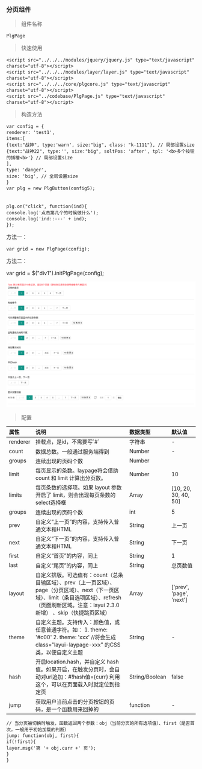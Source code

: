 ### 分页组件

> 组件名称

```
PlgPage
```

> 快速使用

```
<script src="../../../modules/jquery/jquery.js" type="text/javascript" charset="utf-8"></script>
<script src="../../../modules/layer/layer.js" type="text/javascript" charset="utf-8"></script>
<script src="../../../core/plgcore.js" type="text/javascript" charset="utf-8"></script>
<script src="../codebase/PlgPage.js" type="text/javascript" charset="utf-8"></script>
```

> 构造方法

```
var config = {
renderer: 'test1',
items:[
{text:"战神", type:'warn', size:"big", class: "k-1111"}, // 局部设置size
{text:"战神22", type:'', size:"big", soltPos: 'after', tpl: '<b>多个按钮的插槽<b>'} // 局部设置size
],
type: 'danger',
size: 'big', // 全局设置size
}
var plg = new PlgButton(config5);


plg.on("click", function(ind){
console.log('点击第几个的时候做什么');
console.log('ind::---' + ind);
});
```

方法一：

```
var grid = new PlgPage(config);
```

方法二：

var grid = $\("div1"\).initPlgPage\(config\);

![](/assets/page.png)

> 配置

| 属性 | 说明 | 数据类型 | 默认值 |
| :--- | :--- | :--- | :--- |
| renderer | 挂载点，是id，不需要写\`\#\` | 字符串 | - |
| count | 数据总数。一般通过服务端得到 | Number | - |
| groups | 连续出现的页码个数 | Number | |
| limit | 每页显示的条数。laypage将会借助 count 和 limit 计算出分页数。 | Number | 10 |
| limits | 每页条数的选择项。如果 layout 参数开启了 limit，则会出现每页条数的select选择框 | Array | \[10, 20, 30, 40, 50\] |
| groups | 连续出现的页码个数 | int | 5 |
| prev | 自定义“上一页”的内容，支持传入普通文本和HTML | String | 上一页 |
| next | 自定义“下一页”的内容，支持传入普通文本和HTML | String | 下一页 |
| first | 自定义“首页”的内容，同上 | String | 1 |
| last | 自定义“尾页”的内容，同上 | String | 总页数值 |
| layout | 自定义排版。可选值有：count（总条目输区域）、prev（上一页区域）、page（分页区域）、next（下一页区域）、limit（条目选项区域）、refresh（页面刷新区域。注意：layui 2.3.0 新增） 、skip（快捷跳页区域） | Array | ['prev', 'page', 'next'] |
| theme | 自定义主题。支持传入：颜色值，或任意普通字符。如： 1. theme: '\#c00' 2. theme: 'xxx' //将会生成 class="layui-laypage-xxx" 的CSS类，以便自定义主题 | String | - |
| hash | 开启location.hash，并自定义 hash 值。如果开启，在触发分页时，会自动对url追加：#!hash值={curr} 利用这个，可以在页面载入时就定位到指定页 | String/Boolean | false |
| jump | 获取用户当前点击的分页按钮的页码，是一个函数用来回掉的 | function | - |

```
// 当分页被切换时触发，函数返回两个参数：obj（当前分页的所有选项值）、first（是否首次，一般用于初始加载的判断）
jump: function(obj, first){
if(!first){
layer.msg('第 '+ obj.curr +' 页');
}
}
```


